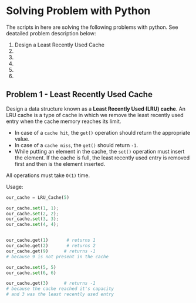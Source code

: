# Solving Problem with Python

The scripts in here are solving the following problems with python. See deatailed problem description below:

1. Design a Least Recently Used Cache
2.
3.
4.
5.
6.

## Problem 1 - Least Recently Used Cache

Design a data structure known as a **Least Recently Used (LRU) cache**. An LRU cache is a type of cache in which we remove the least recently used entry when the cache memory reaches its limit.

- In case of a `cache hit`, the `get()` operation should return the appropriate value.
- In case of a `cache miss`, the `get()` should return `-1`.
- While putting an element in the cache, the `set()` operation must insert the element. If the cache is full, the least recently used entry is removed first and then is the element inserted.

All operations must take `O(1)` time.

Usage:

```py
our_cache = LRU_Cache(5)

our_cache.set(1, 1);
our_cache.set(2, 2);
our_cache.set(3, 3);
our_cache.set(4, 4);


our_cache.get(1)       # returns 1
our_cache.get(2)       # returns 2
our_cache.get(9)      # returns -1
# because 9 is not present in the cache

our_cache.set(5, 5)
our_cache.set(6, 6)

our_cache.get(3)      # returns -1
# because the cache reached it's capacity
# and 3 was the least recently used entry
```
